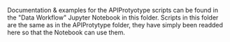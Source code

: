 Documentation & examples for the APIProtyotype scripts can be found in the "Data Workflow" Jupyter Notebook in this folder.
Scripts in this folder are the same as in the APIProtytype folder, they have simply been readded here so that the Notebook can use them.